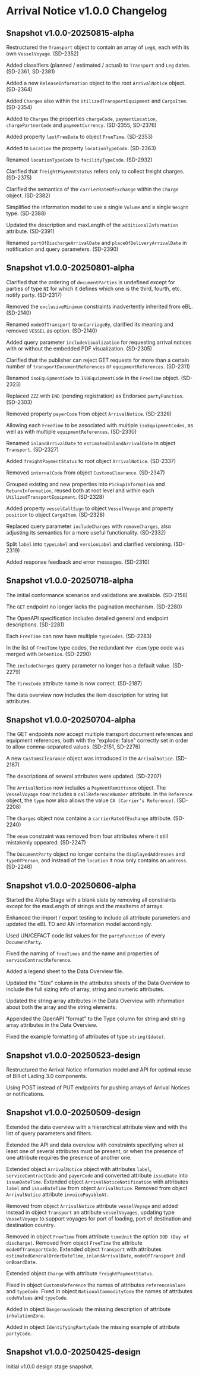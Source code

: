 # Arrival Notice v1.0.0 Changelog

## Snapshot v1.0.0-20250815-alpha

Restructured the `Transport` object to contain an array of `Leg`s, each with its own `VesselVoyage`. (SD-2352)

Added classifiers (planned / estimated / actual) to `Transport` and `Leg` dates. (SD-2361, SD-2381)

Added a new `ReleaseInformation` object to the root `ArrivalNotice` object. (SD-2364)

Added `Charges` also within the `UtilizedTransportEquipment` and `CargoItem`. (SD-2354)

Added to `Charges` the properties `chargeCode`, `paymentLocation`, `chargePartnerCode` and `paymentCurrency`. (SD-2355, SD-2376)

Added property `lastFreeDate` to object `FreeTime`. (SD-2353)

Added to `Location` the property `locationTypeCode`. (SD-2363)

Renamed `locationTypeCode` to `facilityTypeCode`. (SD-2932)

Clarified that `freightPaymentStatus` refers only to collect freight charges. (SD-2375)

Clarified the semantics of the `carrierRateOfExchange` within the `Charge` object. (SD-2382)

Simplified the information model to use a single `Volume` and a single `Weight` type. (SD-2388)

Updated the description and maxLength of the `additionalInformation` attribute. (SD-2391)

Renamed `portOfDischargeArrivalDate` and `placeOfDeliveryArrivalDate` in notification and query parameters. (SD-2390)


## Snapshot v1.0.0-20250801-alpha

Clarified that the ordering of `documentParties` is undefined except for parties of type `NI` for which it defines which one is the third, fourth, etc. notify party. (SD-2317)

Removed the `exclusiveMinimum` constraints inadvertently inherited from eBL. (SD-2140)

Renamed `modeOfTransport` to `onCarriageBy`, clarified its meaning and removed `VESSEL` as option. (SD-2140)

Added query parameter `includeVisualization` for requesting arrival notices with or without the embedded PDF visualization. (SD-2305)

Clarified that the publisher can reject GET requests for more than a certain number of `transportDocumentReferences` or `equipmentReferences`. (SD-2311)

Renamed `isoEquipmentCode` to `ISOEquipmentCode` in the `FreeTime` object. (SD-2323)

Replaced `ZZZ` with `END` (pending registration) as Endorsee `partyFunction`. (SD-2303)

Removed property `payerCode` from object `ArrivalNotice`. (SD-2326)

Allowing each `FreeTime` to be associated with multiple `isoEquipmentCodes`, as well as with multiple `equipmentReferences`. (SD-2330)

Renamed `inlandArrivalDate` to `estimatedInlandArrivalDate` in object `Transport`. (SD-2327)

Added `freightPaymentStatus` to root object `ArrivalNotice`. (SD-2337)

Removed `internalCode` from object `CustomsClearance`. (SD-2347)

Grouped existing and new properties into `PickupInformation` and `ReturnInformation`, reused both at root level and within each `UtilizedTransportEquipment`. (SD-2328)

Added property `vesselCallSign` to object `VesselVoyage` and property `position` to object `CargoItem`. (SD-2328)

Replaced query parameter `includeCharges` with `removeCharges`, also adjusting its semantics for a more useful functionality. (SD-2332)

Split `label` into `typeLabel` and `versionLabel` and clarified versioning. (SD-2319)

Added response feedback and error messages. (SD-2310)


## Snapshot v1.0.0-20250718-alpha

The initial conformance scenarios and validations are available. (SD-2158)

The `GET` endpoint no longer lacks the pagination mechanism. (SD-2280)

The OpenAPI specification includes detailed general and endpoint descriptions. (SD-2281)

Each `FreeTime` can now have multiple `typeCodes`. (SD-2283)

In the list of `FreeTime` type codes, the redundant `Per diem` type code was merged with `Detention`. (SD-2290)

The `includeCharges` query parameter no longer has a default value. (SD-2279)

The `firmsCode` attribute name is now correct. (SD-2187)

The data overview now includes the item description for string list attributes.


## Snapshot v1.0.0-20250704-alpha

The GET endpoints now accept multiple transport document references and equipment references, both with the "explode: false" correctly set in order to allow comma-separated values. (SD-2151, SD-2276)

A new `CustomsClearance` object was introduced in the `ArrivalNotice`. (SD-2187)

The descriptions of several attributes were updated. (SD-2207)

The `ArrivalNotice` now includes a `PaymentRemittance` object. The `VesselVoyage` now includes a `callReferenceNumber` attribute. In the `Reference` object, the `type` now also allows the value `CA (Carrier’s Reference)`. (SD-2208)

The `Charges` object now contains a `carrierRateOfExchange` attribute. (SD-2240)

The `enum` constraint was removed from four attributes where it still mistakenly appeared. (SD-2247)

The `DocumentParty` object no longer contains the `displayedAddresses` and `typeOfPerson`, and instead of the `location` it now only contains an `address`. (SD-2248)


## Snapshot v1.0.0-20250606-alpha

Started the Alpha Stage with a blank slate by removing all constraints except for the maxLength of strings and the maxItems of arrays.

Enhanced the import / export testing to include all attribute parameters and updated the eBL TD and AN information model accordingly.

Used UN/CEFACT code list values for the `partyFunction` of every `DocumentParty`.

Fixed the naming of `freeTimes` and the name and properties of `serviceContractReference`.

Added a legend sheet to the Data Overview file.

Updated the "Size" column in the attributes sheets of the Data Overview to include the full sizing info of array, string and numeric attributes.

Updated the string array attributes in the Data Overview with information about both the array and the string elements.

Appended the OpenAPI "format" to the Type column for string and string array attributes in the Data Overview.

Fixed the example formatting of attributes of type `string($date)`.


## Snapshot v1.0.0-20250523-design

Restructured the Arrival Notice information model and API for optimal reuse of Bill of Lading 3.0 components.

Using POST instead of PUT endpoints for pushing arrays of Arrival Notices or notifications.


## Snapshot v1.0.0-20250509-design

Extended the data overview with a hierarchical attribute view and with the list of query parameters and filters.

Extended the API and data overview with constraints specifying when at least one of several attributes must be present, or when the presence of one attribute requires the presence of another one.

Extended object `ArrivalNotice` object with attributes `label`, `serviceContractCode` and `payerCode` and converted attribute `issueDate` into `issueDateTime`. Extended object `ArrivalNoticeNotification` with attributes `label` and `issueDateTime` from object `ArrivalNotice`. Removed from object `ArrivalNotice` attribute `invoicePayableAt`.

Removed from object `ArrivalNotice` attribute `vesselVoyage` and added instead in object `Transport` an attribute `vesselVoyages`, updating type `VesselVoyage` to support voyages for port of loading, port of destination and destination country.

Removed in object `FreeTime` from attribute `timeUnit` the option `DOD (Day of discharge)`. Removed from object `FreeTime` the attribute `modeOfTransportCode`. Extended object `Transport` with attributes `estimatedGeneralOrderDateTime`, `inlandArrivalDate`, `modeOfTransport` and `onBoardDate`.

Extended object `Charge` with attribute `freightPaymentStatus`.

Fixed in object `CustomsReference` the names of attributes `referenceValues` and `typeCode`. Fixed in object `NationalCommodityCode` the names of attributes `codeValues` and `typeCode`.

Added in object `DangerousGoods` the missing description of attribute `inhalationZone`.

Added in object `IdentifyingPartyCode` the missing example of attribute `partyCode`.



## Snapshot v1.0.0-20250425-design

Initial v1.0.0 design stage snapshot.
